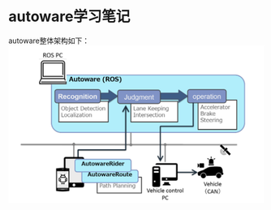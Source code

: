 # autoware学习笔记

autoware整体架构如下：
 ![image](https://github.com/437142188/autoware_learning/blob/learning_note/picture/Screenshot%20from%202018-06-27%2017-06-32.png)

